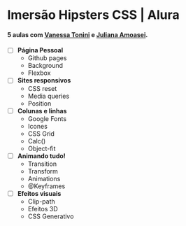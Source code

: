 # Imersão Hipsters CSS | Alura

#### 5 aulas com [Vanessa Tonini](https://github.com/vanessametonini) e [Juliana Amoasei](https://github.com/JulianaAmoasei).
- [ ] **Página Pessoal**
  - Github pages
  - Background
  - Flexbox
- [ ] **Sites responsivos**
  - CSS reset
  - Media queries
  - Position
- [ ] **Colunas e linhas**
  - Google Fonts
  - Icones
  - CSS Grid
  - Calc()
  - Object-fit
- [ ] **Animando tudo!**
  - Transition
  - Transform
  - Animations
  - @Keyframes
- [ ] **Efeitos visuais**
  - Clip-path
  - Efeitos 3D
  - CSS Generativo